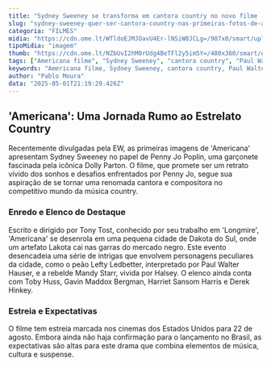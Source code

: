 ```yaml
---
title: "Sydney Sweeney se transforma em cantora country no novo filme 'Americana'"
slug: "sydney-sweeney-quer-ser-cantora-country-nas-primeiras-fotos-de-americana-veja"
categoria: "FILMES"
midia: "https://cdn.ome.lt/WTldoEJMJOavU4Er-lNSiW0JCLg=/987x0/smart/uploads/conteudo/fotos/Design_sem_nome_13_I2N1iPf.jpg"
tipoMidia: "imagem"
thumb: "https://cdn.ome.lt/NZbUvI2hM0rUdg4BeTFl2y5im5Y=/480x360/smart/extras/conteudos/Design_sem_nome_13_4DDwxFt.jpg"
tags: ["Americana filme", "Sydney Sweeney", "cantora country", "Paul Walter Hauser", "Halsey", "cinema", "estreia filme"]
keywords: "Americana filme, Sydney Sweeney, cantora country, Paul Walter Hauser, Halsey, cinema, estreia filme"
author: "Pablo Moura"
data: "2025-05-01T21:19:29.426Z"
---
```


## 'Americana': Uma Jornada Rumo ao Estrelato Country

Recentemente divulgadas pela EW, as primeiras imagens de 'Americana' apresentam Sydney Sweeney no papel de Penny Jo Poplin, uma garçonete fascinada pela icônica Dolly Parton. O filme, que promete ser um retrato vívido dos sonhos e desafios enfrentados por Penny Jo, segue sua aspiração de se tornar uma renomada cantora e compositora no competitivo mundo da música country.

### Enredo e Elenco de Destaque

Escrito e dirigido por Tony Tost, conhecido por seu trabalho em 'Longmire', 'Americana' se desenrola em uma pequena cidade de Dakota do Sul, onde um artefato Lakota cai nas garras do mercado negro. Este evento desencadeia uma série de intrigas que envolvem personagens peculiares da cidade, como o peão Lefty Ledbetter, interpretado por Paul Walter Hauser, e a rebelde Mandy Starr, vivida por Halsey. O elenco ainda conta com Toby Huss, Gavin Maddox Bergman, Harriet Sansom Harris e Derek Hinkey.

### Estreia e Expectativas

O filme tem estreia marcada nos cinemas dos Estados Unidos para 22 de agosto. Embora ainda não haja confirmação para o lançamento no Brasil, as expectativas são altas para este drama que combina elementos de música, cultura e suspense.